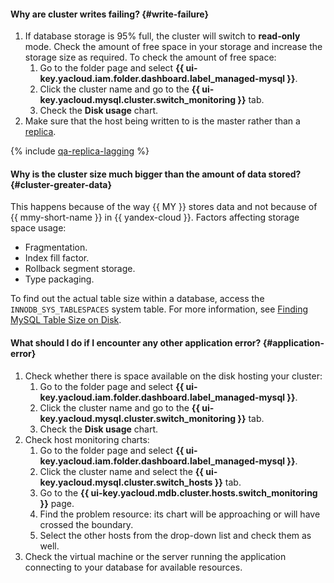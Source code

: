 #### Why are cluster writes failing? {#write-failure}

1. If database storage is 95% full, the cluster will switch to **read-only** mode. Check the amount of free space in your storage and increase the storage size as required. To check the amount of free space:
   1. Go to the folder page and select **{{ ui-key.yacloud.iam.folder.dashboard.label_managed-mysql }}**.
   1. Click the cluster name and go to the **{{ ui-key.yacloud.mysql.cluster.switch_monitoring }}** tab.
   1. Check the **Disk usage** chart.
1. Make sure that the host being written to is the master rather than a [replica](../../managed-mysql/qa/mysql.md#read-only-instance).

{% include [qa-replica-lagging](../../_includes/mdb/mmy/qa-replica-lagging.md) %}

#### Why is the cluster size much bigger than the amount of data stored? {#cluster-greater-data}

This happens because of the way {{ MY }} stores data and not because of {{ mmy-short-name }} in {{ yandex-cloud }}. Factors affecting storage space usage:
* Fragmentation.
* Index fill factor.
* Rollback segment storage.
* Type packaging.

To find out the actual table size within a database, access the `INNODB_SYS_TABLESPACES` system table. For more information, see [Finding MySQL Table Size on Disk](https://www.percona.com/blog/2016/01/26/finding_mysql_table_size_on_disk).

#### What should I do if I encounter any other application error? {#application-error}

1. Check whether there is space available on the disk hosting your cluster:
   1. Go to the folder page and select **{{ ui-key.yacloud.iam.folder.dashboard.label_managed-mysql }}**.
   1. Click the cluster name and go to the **{{ ui-key.yacloud.mysql.cluster.switch_monitoring }}** tab.
   1. Check the **Disk usage** chart.
1. Check host monitoring charts:
   1. Go to the folder page and select **{{ ui-key.yacloud.iam.folder.dashboard.label_managed-mysql }}**.
   1. Click the cluster name and select the **{{ ui-key.yacloud.mysql.cluster.switch_hosts }}** tab.
   1. Go to the **{{ ui-key.yacloud.mdb.cluster.hosts.switch_monitoring }}** page.
   1. Find the problem resource: its chart will be approaching or will have crossed the boundary.
   1. Select the other hosts from the drop-down list and check them as well.
1. Check the virtual machine or the server running the application connecting to your database for available resources.
